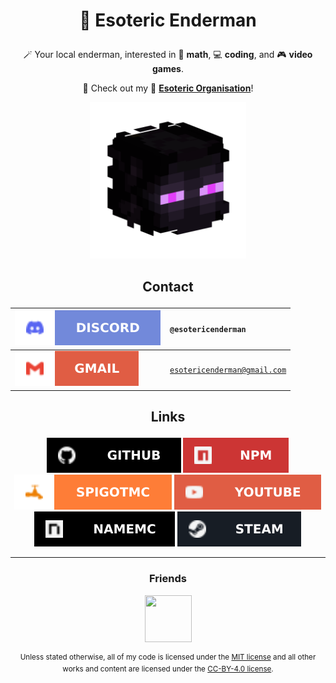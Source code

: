 # <p align="center"> 🔮 Esoteric Enderman </p>

<p align="center"> 🪄 Your local enderman, interested in 🧠 <b>math</b>, 💻 <b>coding</b>, and 🎮 <b>video games</b>. </p>

<p align="center">📄 Check out my 👥 <b><a href="https://www.github.com/EsotericOrganisation">Esoteric Organisation</a></b>! </p>

<p align="center"><a href="https://www.github.com/EsotericEnderman"><img alt="My profile picture." src="Assets/Profile Picture.png" width="250" height="250" ></a></p>

## <p align="center"> Contact </p>

<div align="center">

<a href="https://www.discord.com/channels/@me"><img src="Assets/Badges/Discord.svg"></a> | <code>@esotericenderman</code>
:--- | :---
<a href="https://www.gmail.com/"><img src="Assets/Badges/Gmail.svg"></a> | <code>esotericenderman@gmail.com</code>

</div>

## <p align="center"> Links </p>

<p align="center">
    <a href="https://www.github.com/EsotericEnderman"><img src="Assets/Badges/GitHub.svg"></a>
    <a href="https://www.npmjs.com/~esotericenderman"><img src="Assets/Badges/npm.svg"></a>
    <a href="https://www.spigotmc.org/members/esotericenderman.2123396/"><img src="Assets/Badges/SpigotMC.svg"></a>
    <a href="https://www.youtube.com/@esotericenderman"><img src="Assets/Badges/YouTube.svg"></a>
    <a href="https://namemc.com/profile/EsotericEnderman.1"><img src="Assets/Badges/NameMC.svg"></a>
    <a href="https://steamcommunity.com/id/esotericenderman/"><img src="Assets/Badges/Steam.svg"></a>
</p>

---

### <p align="center"> Friends </p>

<p align="center"> <a href="https://github.com/rolyPolyVole"> <img src="https://github.com/rolyPolyVole.png" width="75" height="75" > </a> </p>

<p align="center"> <sup>Unless stated otherwise, all of my code is licensed under the <a href="Assets/Licenses/MIT License.md">MIT license</a> and all other works and content are licensed under the <a href="Assets/Licenses/CC-BY-4.0 License.md">CC-BY-4.0 license</a>.</sup> </p>
